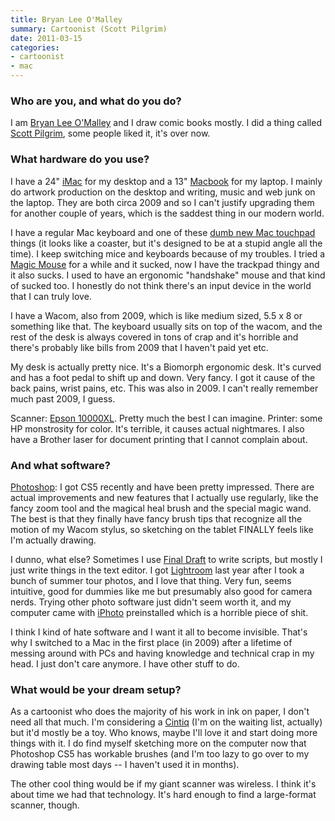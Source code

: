 ```yaml
---
title: Bryan Lee O'Malley
summary: Cartoonist (Scott Pilgrim)
date: 2011-03-15
categories:
- cartoonist
- mac
---
```


### Who are you, and what do you do?

I am [Bryan Lee O'Malley](http://radiomaru.com/ "Bryan's website.") and I draw comic books mostly. I did a thing called [Scott Pilgrim](http://www.scottpilgrim.com/ "The Scott Pilgrim website."), some people liked it, it's over now.

### What hardware do you use?

I have a 24" [iMac][] for my desktop and a 13" [Macbook][] for my laptop. I mainly do artwork production on the desktop and writing, music and web junk on the laptop. They are both circa 2009 and so I can't justify upgrading them for another couple of years, which is the saddest thing in our modern world.

I have a regular Mac keyboard and one of these [dumb new Mac touchpad][magic-trackpad] things (it looks like a coaster, but it's designed to be at a stupid angle all the time). I keep switching mice and keyboards because of my troubles. I tried a [Magic Mouse][magic-mouse] for a while and it sucked, now I have the trackpad thingy and it also sucks. I used to have an ergonomic "handshake" mouse and that kind of sucked too. I honestly do not think there's an input device in the world that I can truly love.

I have a Wacom, also from 2009, which is like medium sized, 5.5 x 8 or something like that. The keyboard usually sits on top of the wacom, and the rest of the desk is always covered in tons of crap and it's horrible and there's probably like bills from 2009 that I haven't paid yet etc.

My desk is actually pretty nice. It's a Biomorph ergonomic desk. It's curved and has a foot pedal to shift up and down. Very fancy. I got it cause of the back pains, wrist pains, etc. This was also in 2009. I can't really remember much past 2009, I guess.

Scanner: [Epson 10000XL][expression-10000xl]. Pretty much the best I can imagine. Printer: some HP monstrosity for color. It's terrible, it causes actual nightmares. I also have a Brother laser for document printing that I cannot complain about.

### And what software?

[Photoshop][]: I got CS5 recently and have been pretty impressed. There are actual improvements and new features that I actually use regularly, like the fancy zoom tool and the magical heal brush and the special magic wand. The best is that they finally have fancy brush tips that recognize all the motion of my Wacom stylus, so sketching on the tablet FINALLY feels like I'm actually drawing.

I dunno, what else? Sometimes I use [Final Draft][final-draft] to write scripts, but mostly I just write things in the text editor. I got [Lightroom][] last year after I took a bunch of summer tour photos, and I love that thing. Very fun, seems intuitive, good for dummies like me but presumably also good for camera nerds. Trying other photo software just didn't seem worth it, and my computer came with [iPhoto][] preinstalled which is a horrible piece of shit.

I think I kind of hate software and I want it all to become invisible. That's why I switched to a Mac in the first place (in 2009) after a lifetime of messing around with PCs and having knowledge and technical crap in my head. I just don't care anymore. I have other stuff to do.

### What would be your dream setup?

As a cartoonist who does the majority of his work in ink on paper, I don't need all that much. I'm considering a [Cintiq][] (I'm on the waiting list, actually) but it'd mostly be a toy. Who knows, maybe I'll love it and start doing more things with it. I do find myself sketching more on the computer now that Photoshop CS5 has workable brushes (and I'm too lazy to go over to my drawing table most days -- I haven't used it in months).

The other cool thing would be if my giant scanner was wireless. I think it's about time we had that technology. It's hard enough to find a large-format scanner, though.

[cintiq]: https://www.wacom.com/en-us/us/cintiq "A computer screen you can draw on."
[expression-10000xl]: http://web.archive.org/web/20190506111944/https://www.amazon.com/Epson-Expression-10000XL-Wide-Format-Graphic/dp/B0002LC9TC "A very powerful scanner."
[final-draft]: https://store.finaldraft.com/final-draft-10.html "Popular screenwriting software."
[imac]: https://www.apple.com/imac-24/ "An all-in-one computer."
[iphoto]: https://en.wikipedia.org/wiki/IPhoto "Photo management software for the Mac."
[lightroom]: https://www.adobe.com/products/photoshop-lightroom.html "Photo management and editing software."
[macbook]: https://en.wikipedia.org/wiki/MacBook "A laptop."
[magic-mouse]: https://en.wikipedia.org/wiki/Magic_Mouse "A multi-touch mouse."
[magic-trackpad]: https://en.wikipedia.org/wiki/Magic_Trackpad "A trackpad for desktop machines."
[photoshop]: https://www.adobe.com/products/photoshop.html "A bitmap image editor."
